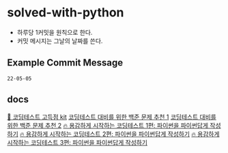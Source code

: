 # solved-with-python

- 하루당 1커밋을 원칙으로 한다.
- 커밋 메시지는 그날의 날짜를 쓴다.

## Example Commit Message

```
22-05-05
```

## docs

[💊 코딩테스트 고득점 kit](https://covenant.tistory.com/145)
[코딩테스트 대비를 위한 백준 문제 추천 1](https://covenant.tistory.com/224)
[코딩테스트 대비를 위한 백준 문제 추천 2](https://www.acmicpc.net/workbook/view/2419)
[🔥 용감하게 시작하는 코딩테스트 1편: 파이썬을 파이썬답게 작성하기](https://covenant.tistory.com/141)
[🔥 용감하게 시작하는 코딩테스트 2편: 파이썬을 파이썬답게 작성하기](https://covenant.tistory.com/142)
[🔥 용감하게 시작하는 코딩테스트 3편: 파이썬을 파이썬답게 작성하기](https://covenant.tistory.com/143)
